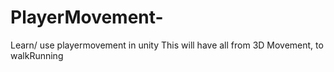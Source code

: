 # PlayerMovement-
Learn/ use playermovement in unity
This will have all from 3D Movement, to walkRunning
